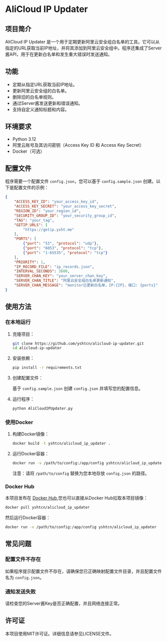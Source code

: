 
# AliCloud IP Updater

## 项目简介

AliCloud IP Updater 是一个用于定期更新阿里云安全组白名单的工具。它可以从指定的URL获取当前IP地址，并将其添加到阿里云安全组中。程序还集成了Server酱API，用于在更新白名单和发生重大错误时发送通知。

## 功能

- 定期从指定URL获取当前IP地址。
- 更新阿里云安全组的白名单。
- 删除旧的白名单规则。
- 通过Server酱发送更新和错误通知。
- 支持自定义通知标题和内容。

## 环境要求

- Python 3.12
- 阿里云账号及其访问密钥（Access Key ID 和 Access Key Secret）
- Docker（可选）

## 配置文件

程序需要一个配置文件 `config.json`，您可以基于 `config.sample.json` 创建。以下是配置文件的示例：

```json
{
    "ACCESS_KEY_ID": "your_access_key_id",
    "ACCESS_KEY_SECRET": "your_access_key_secret",
    "REGION_ID": "your_region_id",
    "SECURITY_GROUP_ID": "your_security_group_id",
    "TAG": "your_tag",
    "GETIP_URLS": [
        "https://getip.ysht.me"
    ],
    "PORTS": [
        {"port": "53", "protocol": "udp"},
        {"port": "6053", "protocol": "tcp"},
        {"port": "1-65535", "protocol": "tcp"}
    ],
    "PRIORITY": 1,
    "IP_RECORD_FILE": "ip_records.json",
    "INTERVAL_SECONDS": 3600,
    "SERVER_CHAN_KEY": "your_server_chan_key",
    "SERVER_CHAN_TITLE": "阿里云安全组白名单更新通知",
    "SERVER_CHAN_MESSAGE": "monitor已更新白名单，IP:{IP}，端口: {ports}"
}
```

## 使用方法

### 在本地运行

1. 克隆项目：

    ```bash
    git clone https://github.com/yshtcn/alicloud-ip-updater.git
    cd alicloud-ip-updater
    ```

2. 安装依赖：

    ```bash
    pip install -r requirements.txt
    ```

3. 创建配置文件：

    基于 `config.sample.json` 创建 `config.json` 并填写您的配置信息。

4. 运行程序：

    ```bash
    python AliCloudIPUpdater.py
    ```

### 使用Docker

1. 构建Docker镜像：

    ```bash
    docker build -t yshtcn/alicloud_ip_updater .
    ```

2. 运行Docker容器：

    ```bash
    docker run -v /path/to/config:/app/config yshtcn/alicloud_ip_updater
    ```

    注意：请将 `/path/to/config` 替换为您本地存放 `config.json` 的路径。

### Docker Hub

本项目发布在 [Docker Hub](https://hub.docker.com/r/yshtcn/alicloud_ip_updater),您也可以直接从Docker Hub拉取本项目镜像：

```bash
docker pull yshtcn/alicloud_ip_updater
```

然后运行Docker容器：

```bash
docker run -v /path/to/config:/app/config yshtcn/alicloud_ip_updater
```

## 常见问题

### 配置文件不存在

如果程序提示配置文件不存在，请确保您已正确映射配置文件目录，并且配置文件名为 `config.json`。

### 通知发送失败

请检查您的Server酱Key是否正确配置，并且网络连接正常。


## 许可证

本项目使用MIT许可证。详细信息请参见LICENSE文件。




